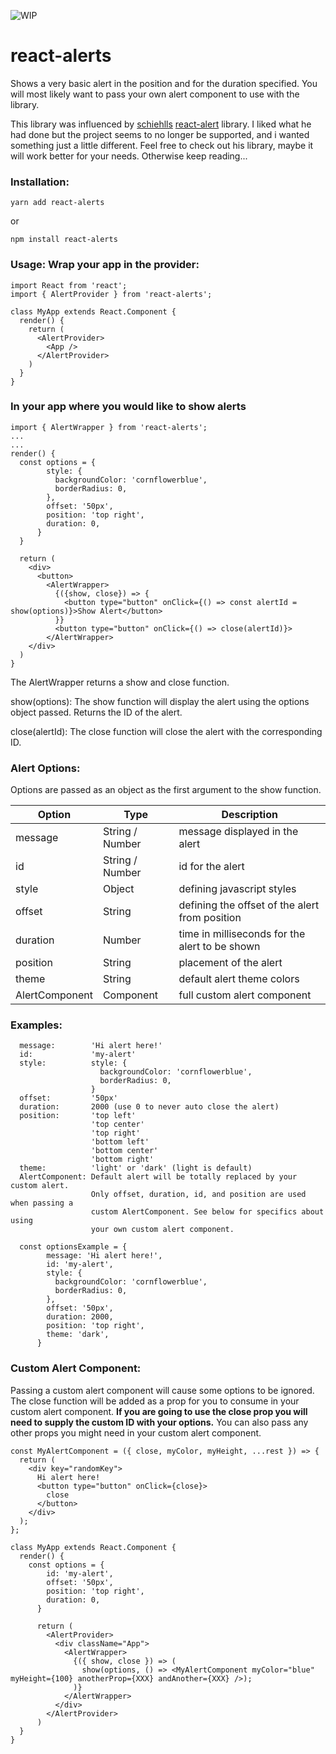 ![WIP](https://img.shields.io/badge/WIP-DO%20NOT%20USE-red.svg)

# react-alerts

Shows a very basic alert in the position and for the duration specified. You
will most likely want to pass your own alert component to use with the library.

This library was influenced by
[schiehlls](https://github.com/schiehll/ 'schiehll')
[react-alert](https://github.com/schiehll/react-alert 'react-alert') library. I
liked what he had done but the project seems to no longer be supported, and i
wanted something just a little different. Feel free to check out his library,
maybe it will work better for your needs. Otherwise keep reading...

### Installation:

```
yarn add react-alerts
```

or

```
npm install react-alerts
```

### Usage: Wrap your app in the provider:

```
import React from 'react';
import { AlertProvider } from 'react-alerts';

class MyApp extends React.Component {
  render() {
    return (
      <AlertProvider>
        <App />
      </AlertProvider>
    )
  }
}
```

### In your app where you would like to show alerts

```
import { AlertWrapper } from 'react-alerts';
...
...
render() {
  const options = {
        style: {
          backgroundColor: 'cornflowerblue',
          borderRadius: 0,
        },
        offset: '50px',
        position: 'top right',
        duration: 0,
      }
  }

  return (
    <div>
      <button>
        <AlertWrapper>
          {({show, close}) => {
            <button type="button" onClick={() => const alertId = show(options)}>Show Alert</button>
          }}
          <button type="button" onClick={() => close(alertId)}>
        </AlertWrapper>
    </div>
  )
}
```

The AlertWrapper returns a show and close function.

show(options): The show function will display the alert using the options object
passed. Returns the ID of the alert.

close(alertId): The close function will close the alert with the corresponding
ID.

### Alert Options:

Options are passed as an object as the first argument to the show function.

| Option         | Type            | Description                                    |
| -------------- | --------------- | ---------------------------------------------- |
| message        | String / Number | message displayed in the alert                 |
| id             | String / Number | id for the alert                               |
| style          | Object          | defining javascript styles                     |
| offset         | String          | defining the offset of the alert from position |
| duration       | Number          | time in milliseconds for the alert to be shown |
| position       | String          | placement of the alert                         |
| theme          | String          | default alert theme colors                     |
| AlertComponent | Component       | full custom alert component                    |

### Examples:

```
  message:        'Hi alert here!'
  id:             'my-alert'
  style:          style: {
                    backgroundColor: 'cornflowerblue',
                    borderRadius: 0,
                  }
  offset:         '50px'
  duration:       2000 (use 0 to never auto close the alert)
  position:       'top left'
                  'top center'
                  'top right'
                  'bottom left'
                  'bottom center'
                  'bottom right'
  theme:          'light' or 'dark' (light is default)
  AlertComponent: Default alert will be totally replaced by your custom alert.
                  Only offset, duration, id, and position are used when passing a
                  custom AlertComponent. See below for specifics about using
                  your own custom alert component.

  const optionsExample = {
        message: 'Hi alert here!',
        id: 'my-alert',
        style: {
          backgroundColor: 'cornflowerblue',
          borderRadius: 0,
        },
        offset: '50px',
        duration: 2000,
        position: 'top right',
        theme: 'dark',
      }
```

### Custom Alert Component:

Passing a custom alert component will cause some options to be ignored. The
close function will be added as a prop for you to consume in your custom alert
component. **If you are going to use the close prop you will need to supply the
custom ID with your options.** You can also pass any other props you might need
in your custom alert component.

```
const MyAlertComponent = ({ close, myColor, myHeight, ...rest }) => {
  return (
    <div key="randomKey">
      Hi alert here!
      <button type="button" onClick={close}>
        close
      </button>
    </div>
  );
};

class MyApp extends React.Component {
  render() {
    const options = {
        id: 'my-alert',
        offset: '50px',
        position: 'top right',
        duration: 0,
      }

      return (
        <AlertProvider>
          <div className="App">
            <AlertWrapper>
              {({ show, close }) => (
                show(options, () => <MyAlertComponent myColor="blue" myHeight={100} anotherProp={XXX} andAnother={XXX} />);
              )}
            </AlertWrapper>
          </div>
        </AlertProvider>
      )
  }
}
```
